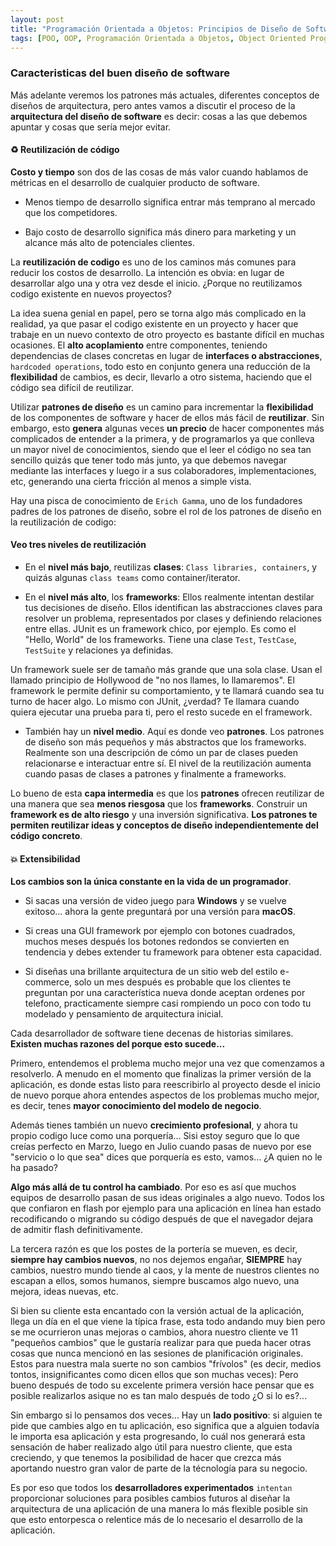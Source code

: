 ```yaml
---
layout: post
title: "Programación Orientada a Objetos: Principios de Diseño de Software"
tags: [POO, OOP, Programación Orientada a Objetos, Object Oriented Programming, Software Design Principles]
---
```


### Caracteristicas del buen diseño de software

Más adelante veremos los patrones más actuales, diferentes conceptos de diseños de arquitectura, pero antes vamos a discutir
el proceso de la **arquitectura del diseño de software** es decir: cosas a las que debemos apuntar y cosas que sería mejor evitar.

#### :recycle: Reutilización de código

**Costo y tiempo** son dos de las cosas de más valor cuando hablamos de métricas en el desarrollo de cualquier producto de software.

 - Menos tiempo de desarrollo significa entrar más temprano al mercado que los competidores.

 - Bajo costo de desarrollo significa más dinero para marketing y un alcance más alto de potenciales clientes.

La **reutilización de codigo** es uno de los caminos más comunes para reducir los costos de desarrollo. La intención es obvia: en lugar de desarrollar algo una y otra vez desde el inicio. ¿Porque no reutilizamos codigo existente en nuevos proyectos?

La idea suena genial en papel, pero se torna algo más complicado en la realidad, ya que pasar el codigo existente en un proyecto y hacer que trabaje en un nuevo contexto de otro proyecto es bastante difícil en muchas ocasiones. El **alto acoplamiento** entre componentes, teniendo dependencias de clases concretas en lugar de **interfaces o abstracciones**, `hardcoded operations`, todo esto en conjunto genera una reducción de la **flexibilidad** de cambios, es decir, llevarlo a otro sistema, haciendo que el código sea difícil de reutilizar.

Utilizar **patrones de diseño** es un camino para incrementar la **flexibilidad** de los componentes de software y hacer de ellos más fácil de **reutilizar**. Sin embargo, esto **genera** algunas veces **un precio** de hacer componentes más complicados de entender a la primera, y de programarlos ya que conlleva un mayor nivel de conocimientos, siendo que el leer el código no sea tan sencillo quizás que tener todo más junto, ya que debemos navegar mediante las interfaces y luego ir a sus colaboradores, implementaciones, etc, generando una cierta fricción al menos a simple vista.

Hay una pisca de conocimiento de `Erich Gamma`, uno de los fundadores padres de los patrones de diseño, sobre el rol de los patrones de diseño en la reutilización de codigo:

#### Veo tres niveles de reutilización

 - En el **nivel más bajo**, reutilizas **clases**: `Class libraries, containers`, y quizás algunas `class teams` como container/iterator.

 - En el **nivel más alto**, los **frameworks**: Ellos realmente intentan destilar tus decisiones de diseño. Ellos identifican las abstracciones claves para resolver un problema, representados por clases y definiendo relaciones entre ellas. JUnit es un framework chico, por ejemplo. Es como el "Hello, World" de los frameworks. Tiene una clase `Test`, `TestCase`, `TestSuite` y relaciones ya definidas.

Un framework suele ser de tamaño más grande que una sola clase.
Usan el llamado principio de Hollywood de "no nos llames, lo llamaremos".
El framework le permite definir su comportamiento, y te llamará cuando sea tu turno de hacer algo.
Lo mismo con JUnit, ¿verdad? Te llamara cuando quiera ejecutar una prueba para ti, pero el resto sucede en el framework.

 - También hay un **nivel medio**. Aquí es donde veo **patrones**.
Los patrones de diseño son más pequeños y más abstractos que los frameworks. Realmente son una descripción de cómo un par de clases pueden relacionarse e interactuar entre sí. El nivel de la reutilización aumenta cuando pasas de clases a patrones y finalmente a frameworks.

Lo bueno de esta **capa intermedia** es que los **patrones** ofrecen reutilizar de una manera que sea **menos riesgosa** que los **frameworks**. Construir un **framework es de alto riesgo** y una inversión significativa. **Los patrones
te permiten reutilizar ideas y conceptos de diseño independientemente del código concreto**.

#### :boom: Extensibilidad

**Los cambios son la única constante en la vida de un programador**.

 - Si sacas una versión de video juego para **Windows** y se vuelve exitoso... ahora la gente preguntará por una versión para **macOS**.

 - Si creas una GUI framework por ejemplo con botones cuadrados, muchos meses después los botones redondos se convierten en tendencia y debes extender tu framework para obtener esta capacidad.

 - Si diseñas una brillante arquitectura de un sitio web del estilo e-commerce, solo un mes después es probable que los clientes te preguntan por una característica nueva donde aceptan ordenes por telefono, practicamente siempre casi rompiendo un poco con todo tu modelado y pensamiento de arquitectura inicial.

Cada desarrollador de software tiene decenas de historias similares. **Existen muchas razones del porque esto sucede...**

Primero, entendemos el problema mucho mejor una vez que comenzamos a resolverlo. A menudo en el momento que finalizas la primer versión de la aplicación, es donde estas listo para reescribirlo al proyecto desde el inicio de nuevo porque ahora entendes aspectos de los problemas mucho mejor, es decir, tenes **mayor conocimiento del modelo de negocio**.

Además tienes también un nuevo **crecimiento profesional**, y ahora tu propio codigo luce como una porquería... Sisi estoy seguro que lo que creías perfecto en Marzo, luego en Julio cuando pasas de nuevo por ese "servicio o lo que sea" dices que porquería es esto, vamos... ¿A quien no le ha pasado?

**Algo más allá de tu control ha cambiado**. Por eso es así que muchos equipos de desarrollo pasan de sus ideas originales a algo
nuevo. Todos los que confiaron en flash por ejemplo para una aplicación en línea han estado recodificando o migrando su código después de que el navegador dejara de admitir flash definitivamente.

La tercera razón es que los postes de la portería se mueven, es decir, **siempre hay cambios nuevos**, no nos dejemos engañar, **SIEMPRE** hay cambios, nuestro mundo tiende al caos, y la mente de nuestros clientes no escapan a ellos, somos humanos, siempre buscamos algo nuevo, una mejora, ideas nuevas, etc.

Si bien su cliente esta encantado con la versión actual de la aplicación, llega un día en el que viene la típica frase, esta todo andando muy bien pero se me ocurrieron unas mejoras o cambios, ahora nuestro cliente ve 11 "pequeños cambios" que le gustaría realizar para que pueda hacer otras cosas que nunca mencionó en las sesiones de planificación originales. Estos para nuestra mala suerte no son cambios "frívolos" (es decir, medios tontos, insignificantes como dicen ellos que son muchas veces): Pero bueno después de todo su excelente primera versión hace pensar que es posible realizarlos asique no es tan malo después de todo ¿O si lo es?...

Sin embargo si lo pensamos dos veces... Hay un **lado positivo**: si alguien te pide que cambies algo en tu aplicación, eso significa que a alguien todavía le importa esa aplicación y esta progresando, lo cuál nos generará esta sensación de haber realizado algo útil para nuestro cliente, que esta creciendo, y que tenemos la posibilidad de hacer que crezca más aportando nuestro gran valor de parte de la técnología para su negocio.

Es por eso que todos los **desarrolladores experimentados** `intentan` proporcionar soluciones para posibles
cambios futuros al diseñar la arquitectura de una aplicación de una manera lo más flexible posible sin que esto entorpesca o relentice más de lo necesario el desarrollo de la aplicación.

